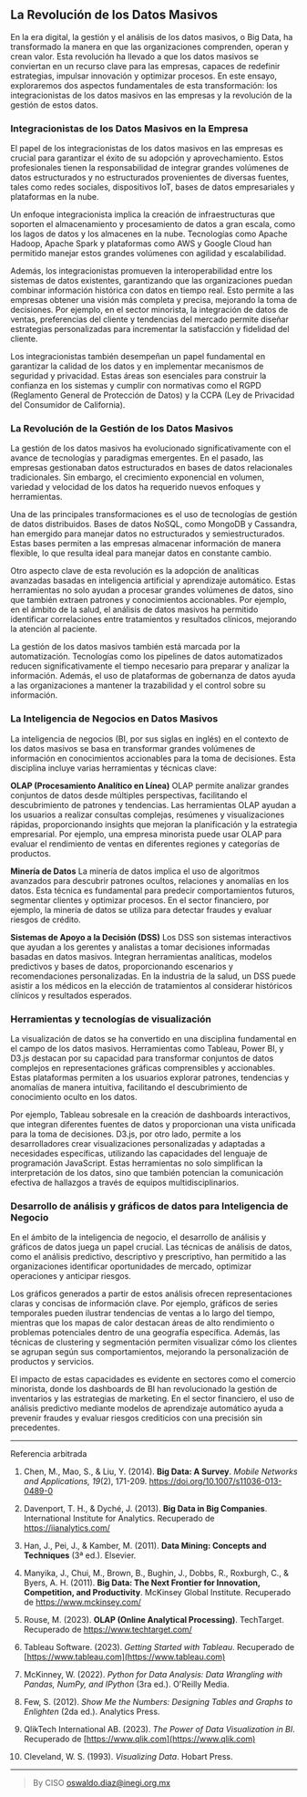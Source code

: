 ## **La Revolución de los Datos Masivos**

En la era digital, la gestión y el análisis de los datos masivos, o Big Data, ha transformado la manera en que las organizaciones comprenden, operan y crean valor. Esta revolución ha llevado a que los datos masivos se conviertan en un recurso clave para las empresas, capaces de redefinir estrategias, impulsar innovación y optimizar procesos. En este ensayo, exploraremos dos aspectos fundamentales de esta transformación: los integracionistas de los datos masivos en las empresas y la revolución de la gestión de estos datos.

### **Integracionistas de los Datos Masivos en la Empresa**

El papel de los integracionistas de los datos masivos en las empresas es crucial para garantizar el éxito de su adopción y aprovechamiento. Estos profesionales tienen la responsabilidad de integrar grandes volúmenes de datos estructurados y no estructurados provenientes de diversas fuentes, tales como redes sociales, dispositivos IoT, bases de datos empresariales y plataformas en la nube. 

Un enfoque integracionista implica la creación de infraestructuras que soporten el almacenamiento y procesamiento de datos a gran escala, como los lagos de datos y los almacenes en la nube. Tecnologías como Apache Hadoop, Apache Spark y plataformas como AWS y Google Cloud han permitido manejar estos grandes volúmenes con agilidad y escalabilidad.

Además, los integracionistas promueven la interoperabilidad entre los sistemas de datos existentes, garantizando que las organizaciones puedan combinar información histórica con datos en tiempo real. Esto permite a las empresas obtener una visión más completa y precisa, mejorando la toma de decisiones. Por ejemplo, en el sector minorista, la integración de datos de ventas, preferencias del cliente y tendencias del mercado permite diseñar estrategias personalizadas para incrementar la satisfacción y fidelidad del cliente.

Los integracionistas también desempeñan un papel fundamental en garantizar la calidad de los datos y en implementar mecanismos de seguridad y privacidad. Estas áreas son esenciales para construir la confianza en los sistemas y cumplir con normativas como el RGPD (Reglamento General de Protección de Datos) y la CCPA (Ley de Privacidad del Consumidor de California).

### **La Revolución de la Gestión de los Datos Masivos**

La gestión de los datos masivos ha evolucionado significativamente con el avance de tecnologías y paradigmas emergentes. En el pasado, las empresas gestionaban datos estructurados en bases de datos relacionales tradicionales. Sin embargo, el crecimiento exponencial en volumen, variedad y velocidad de los datos ha requerido nuevos enfoques y herramientas.

Una de las principales transformaciones es el uso de tecnologías de gestión de datos distribuidos. Bases de datos NoSQL, como MongoDB y Cassandra, han emergido para manejar datos no estructurados y semiestructurados. Estas bases permiten a las empresas almacenar información de manera flexible, lo que resulta ideal para manejar datos en constante cambio.

Otro aspecto clave de esta revolución es la adopción de analíticas avanzadas basadas en inteligencia artificial y aprendizaje automático. Estas herramientas no solo ayudan a procesar grandes volúmenes de datos, sino que también extraen patrones y conocimientos accionables. Por ejemplo, en el ámbito de la salud, el análisis de datos masivos ha permitido identificar correlaciones entre tratamientos y resultados clínicos, mejorando la atención al paciente.

La gestión de los datos masivos también está marcada por la automatización. Tecnologías como los pipelines de datos automatizados reducen significativamente el tiempo necesario para preparar y analizar la información. Además, el uso de plataformas de gobernanza de datos ayuda a las organizaciones a mantener la trazabilidad y el control sobre su información.

### **La Inteligencia de Negocios en Datos Masivos**

La inteligencia de negocios (BI, por sus siglas en inglés) en el contexto de los datos masivos se basa en transformar grandes volúmenes de información en conocimientos accionables para la toma de decisiones. Esta disciplina incluye varias herramientas y técnicas clave:

**OLAP (Procesamiento Analítico en Línea)**
   OLAP permite analizar grandes conjuntos de datos desde múltiples perspectivas, facilitando el descubrimiento de patrones y tendencias. Las herramientas OLAP ayudan a los usuarios a realizar consultas complejas, resúmenes y visualizaciones rápidas, proporcionando insights que mejoran la planificación y la estrategia empresarial. Por ejemplo, una empresa minorista puede usar OLAP para evaluar el rendimiento de ventas en diferentes regiones y categorías de productos.

**Minería de Datos**
   La minería de datos implica el uso de algoritmos avanzados para descubrir patrones ocultos, relaciones y anomalías en los datos. Esta técnica es fundamental para predecir comportamientos futuros, segmentar clientes y optimizar procesos. En el sector financiero, por ejemplo, la minería de datos se utiliza para detectar fraudes y evaluar riesgos de crédito.

**Sistemas de Apoyo a la Decisión (DSS)**
   Los DSS son sistemas interactivos que ayudan a los gerentes y analistas a tomar decisiones informadas basadas en datos masivos. Integran herramientas analíticas, modelos predictivos y bases de datos, proporcionando escenarios y recomendaciones personalizadas. En la industria de la salud, un DSS puede asistir a los médicos en la elección de tratamientos al considerar históricos clínicos y resultados esperados.

### **Herramientas y tecnologías de visualización**

La visualización de datos se ha convertido en una disciplina fundamental en el campo de los datos masivos. Herramientas como Tableau, Power BI, y D3.js destacan por su capacidad para transformar conjuntos de datos complejos en representaciones gráficas comprensibles y accionables. Estas plataformas permiten a los usuarios explorar patrones, tendencias y anomalías de manera intuitiva, facilitando el descubrimiento de conocimiento oculto en los datos.

Por ejemplo, Tableau sobresale en la creación de dashboards interactivos, que integran diferentes fuentes de datos y proporcionan una vista unificada para la toma de decisiones. D3.js, por otro lado, permite a los desarrolladores crear visualizaciones personalizadas y adaptadas a necesidades específicas, utilizando las capacidades del lenguaje de programación JavaScript. Estas herramientas no solo simplifican la interpretación de los datos, sino que también potencian la comunicación efectiva de hallazgos a través de equipos multidisciplinarios.

### **Desarrollo de análisis y gráficos de datos para Inteligencia de Negocio**

En el ámbito de la inteligencia de negocio, el desarrollo de análisis y gráficos de datos juega un papel crucial. Las técnicas de análisis de datos, como el análisis predictivo, descriptivo y prescriptivo, han permitido a las organizaciones identificar oportunidades de mercado, optimizar operaciones y anticipar riesgos.

Los gráficos generados a partir de estos análisis ofrecen representaciones claras y concisas de información clave. Por ejemplo, gráficos de series temporales pueden ilustrar tendencias de ventas a lo largo del tiempo, mientras que los mapas de calor destacan áreas de alto rendimiento o problemas potenciales dentro de una geografía específica. Además, las técnicas de clustering y segmentación permiten visualizar cómo los clientes se agrupan según sus comportamientos, mejorando la personalización de productos y servicios.

El impacto de estas capacidades es evidente en sectores como el comercio minorista, donde los dashboards de BI han revolucionado la gestión de inventarios y las estrategias de marketing. En el sector financiero, el uso de análisis predictivo mediante modelos de aprendizaje automático ayuda a prevenir fraudes y evaluar riesgos crediticios con una precisión sin precedentes.

______

Referencia arbitrada 

1. Chen, M., Mao, S., & Liu, Y. (2014). **Big Data: A Survey**. *Mobile Networks and Applications, 19*(2), 171-209. https://doi.org/10.1007/s11036-013-0489-0

2. Davenport, T. H., & Dyché, J. (2013). **Big Data in Big Companies**. International Institute for Analytics. Recuperado de https://iianalytics.com/

3. Han, J., Pei, J., & Kamber, M. (2011). **Data Mining: Concepts and Techniques** (3ª ed.). Elsevier.

4. Manyika, J., Chui, M., Brown, B., Bughin, J., Dobbs, R., Roxburgh, C., & Byers, A. H. (2011). **Big Data: The Next Frontier for Innovation, Competition, and Productivity**. McKinsey Global Institute. Recuperado de https://www.mckinsey.com/

5. Rouse, M. (2023). **OLAP (Online Analytical Processing)**. TechTarget. Recuperado de https://www.techtarget.com/

6. Tableau Software. (2023). *Getting Started with Tableau*. Recuperado de [https://www.tableau.com](https://www.tableau.com)

7. McKinney, W. (2022). *Python for Data Analysis: Data Wrangling with Pandas, NumPy, and IPython* (3ra ed.). O'Reilly Media.

8. Few, S. (2012). *Show Me the Numbers: Designing Tables and Graphs to Enlighten* (2da ed.). Analytics Press.

9. QlikTech International AB. (2023). *The Power of Data Visualization in BI*. Recuperado de [https://www.qlik.com](https://www.qlik.com)

10. Cleveland, W. S. (1993). *Visualizing Data*. Hobart Press.
_____________
> By CISO oswaldo.diaz@inegi.org.mx

